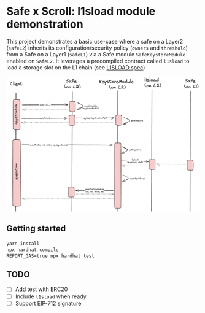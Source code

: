 # Safe x Scroll: l1sload module demonstration 

This project demonstrates a basic use-case where a safe on a Layer2 (`safeL2`) inherits its configuration/security policy (`owners` and `threshold`) from a Safe on a Layer1 (`safeL1`) via a Safe module `SafeKeystoreModule` enabled on `SafeL2`.
It leverages a precompiled contract called `l1sload` to load a storage slot on the L1 chain (see [L1SLOAD spec](https://scrollzkp.notion.site/L1SLOAD-spec-a12ae185503946da9e660869345ef7dc))

![](docs/flow.png)


## Getting started

```shell
yarn install
npx hardhat compile
REPORT_GAS=true npx hardhat test
```

## TODO
- [ ] Add test with ERC20
- [ ] Include `l1sload` when ready
- [ ] Support EIP-712 signature